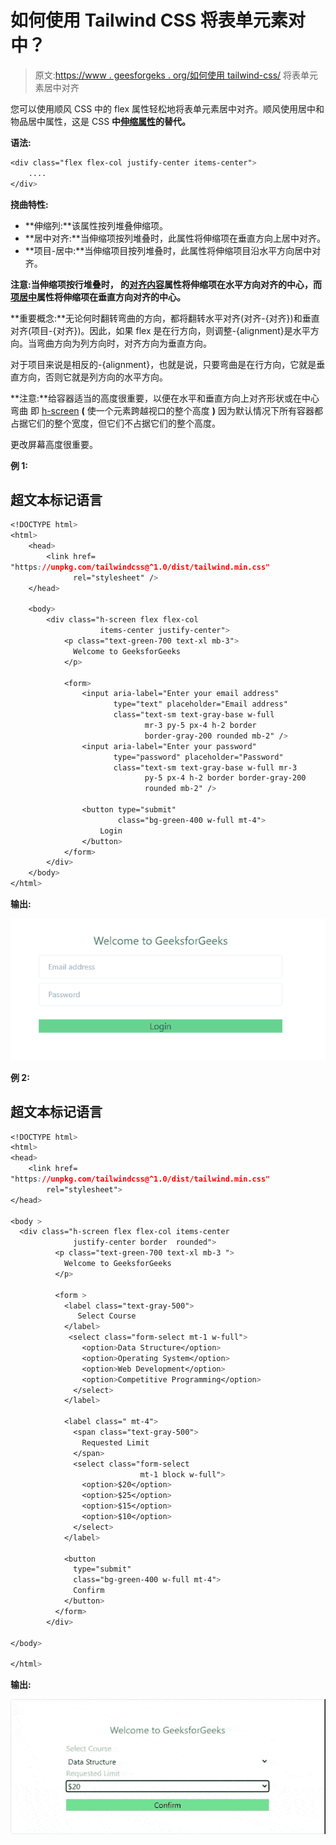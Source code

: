 # 如何使用 Tailwind CSS 将表单元素对中？

> 原文:[https://www . geesforgeks . org/如何使用 tailwind-css/](https://www.geeksforgeeks.org/how-to-align-form-elements-to-center-using-tailwind-css/) 将表单元素居中对齐

您可以使用顺风 CSS 中的 flex 属性轻松地将表单元素居中对齐。顺风使用居中和物品居中属性，这是 CSS **中[伸缩属性](https://www.geeksforgeeks.org/advance-css-layout-with-flexbox/)的替代。**

**语法:**

```css
<div class="flex flex-col justify-center items-center">
    ....
</div>
```

**挠曲特性:**

*   **伸缩列:**该属性按列堆叠伸缩项。
*   **居中对齐:**当伸缩项按列堆叠时，此属性将伸缩项在垂直方向上居中对齐。
*   **项目-居中:**当伸缩项目按列堆叠时，此属性将伸缩项目沿水平方向居中对齐。

**注意:**当伸缩项按行堆叠时， [](https://www.geeksforgeeks.org/tailwind-css-justify-content/) 的[对齐内容](https://www.geeksforgeeks.org/tailwind-css-justify-content/)属性将伸缩项在水平方向对齐的中心，而[项居中](https://www.geeksforgeeks.org/tailwind-css-align-items/)属性将伸缩项在垂直方向对齐**的中心。**

**重要概念:**无论何时翻转弯曲的方向，都将翻转水平对齐(对齐-{对齐})和垂直对齐(项目-{对齐})。因此，如果 flex 是在行方向，则调整-{alignment}是水平方向。当弯曲方向为列方向时，对齐方向为垂直方向。

对于项目来说是相反的-{alignment}，也就是说，只要弯曲是在行方向，它就是垂直方向，否则它就是列方向的水平方向。

**注意:**给容器适当的高度很重要，以便在水平和垂直方向上对齐形状或在中心弯曲 [](https://www.geeksforgeeks.org/tailwind-css-height/) 即 [h-screen](https://www.geeksforgeeks.org/tailwind-css-height/) **(** 使一个元素跨越视口的整个高度 **)** 因为默认情况下所有容器都占据它们的整个宽度，但它们不占据它们的整个高度。

更改屏幕高度很重要。

**例 1:**

## 超文本标记语言

```css
<!DOCTYPE html>
<html>
    <head>
        <link href=
"https://unpkg.com/tailwindcss@^1.0/dist/tailwind.min.css" 
              rel="stylesheet" />
    </head>

    <body>
        <div class="h-screen flex flex-col 
                    items-center justify-center">
            <p class="text-green-700 text-xl mb-3">
              Welcome to GeeksforGeeks
            </p>

            <form>
                <input aria-label="Enter your email address" 
                       type="text" placeholder="Email address" 
                       class="text-sm text-gray-base w-full 
                              mr-3 py-5 px-4 h-2 border 
                              border-gray-200 rounded mb-2" />
                <input aria-label="Enter your password" 
                       type="password" placeholder="Password"
                       class="text-sm text-gray-base w-full mr-3 
                              py-5 px-4 h-2 border border-gray-200 
                              rounded mb-2" />

                <button type="submit"
                        class="bg-green-400 w-full mt-4">
                    Login
                </button>
            </form>
        </div>
    </body>
</html>
```

**输出:**

![](img/ff075929a16f9937cc83fea1a9a6bad2.png)

**例 2:**

## 超文本标记语言

```css
<!DOCTYPE html>
<html>
<head>
    <link href=
"https://unpkg.com/tailwindcss@^1.0/dist/tailwind.min.css"
        rel="stylesheet">
</head>

<body >    
  <div class="h-screen flex flex-col items-center 
              justify-center border  rounded">
          <p class="text-green-700 text-xl mb-3 ">
            Welcome to GeeksforGeeks
          </p>

          <form >
            <label class="text-gray-500">
               Select Course
            </label>
             <select class="form-select mt-1 w-full">
                <option>Data Structure</option>
                <option>Operating System</option>
                <option>Web Development</option>
                <option>Competitive Programming</option>
              </select>
            </label>

            <label class=" mt-4">
              <span class="text-gray-500">
                Requested Limit
              </span>
              <select class="form-select
                             mt-1 block w-full">
                <option>$20</option>
                <option>$25</option>
                <option>$15</option>
                <option>$10</option>
              </select>
            </label>

            <button 
              type="submit"
              class="bg-green-400 w-full mt-4">
              Confirm
            </button>
          </form>
        </div>

</body>

</html>
```

**输出:**

![](img/9042e47e4cae70ea70403f216c3033ca.png)